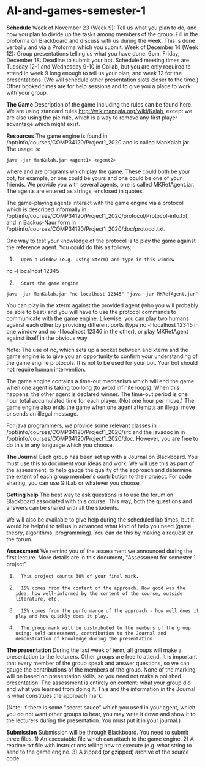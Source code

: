 # AI-and-games-semester-1

**Schedule**
Week of November 23 (Week 9): Tell us what you plan to do, and how you plan to divide up the tasks among members of the group. Fill in the proforma on Blackboard and discuss with us during the week. This is done verbally and via a Proforma which you submit.
Week of December 14 (Week 12): Group presentations telling us what you have done.
6pm, Friday, December 18: Deadline to submit your bot.
Scheduled meeting times are Tuesday 12-1 and Wednesday 9-10 in Collab, but you are only required to attend in week 9 long enough to tell us your plan, and week 12 for the presentations. (We will schedule other presentation slots closer to the time.) Other booked times are for help sessions and to give you a place to work with your group.

**The Game**
Description of the game including the rules can be found here. We are using standard rules http://wikimanqala.org/wiki/Kalah, except we are also using the pie rule, which is a way to remove any first player advantage which might exist.

**Resources**
The game engine is found in /opt/info/courses/COMP34120/Project1_2020 and is called ManKalah.jar. The usage is:

`java -jar ManKalah.jar <agent1> <agent2>`

where <agent1> and <agent2> are programs which play the game. These could both be your bot, for example, or one could be yours and one could be one of your friends. We provide you with several agents, one is called MKRefAgent.jar. The agents are entered as strings, enclosed in quotes.

The game-playing agents interact with the game engine via a protocol which is described informally in /opt/info/courses/COMP34120/Project1_2020/protocol/Protocol-info.txt, and in Backus-Naur form in /opt/info/courses/COMP34120/Project1_2020/doc/protocol.txt.

One way to test your knowledge of the protocol is to play the game against the reference agent. You could do this as follows:

1.       Open a window (e.g. using xterm) and type in this window

nc -l localhost 12345

2.       Start the game engine

`java -jar ManKalah.jar "nc localhost 12345" "java -jar MKRefAgent.jar"`

You can play in the xterm against the provided agent (who you will probably be able to beat) and you will have to use the protocol commands to communicate with the game engine. Likewise, you can play two humans against each other by providing different ports (type nc -l localhost 12345 in one window and nc -l localhost 12346 in the other), or play MKRefAgent against itself in the obvious way.

Note: The use of nc, which sets up a socket between and xterm and the game engine is to give you an opportunity to confirm your understanding of the game engine protocols. It is not to be used for your bot. Your bot should not require human intervention.

The game engine contains a time-out mechanism which will end the game when one agent is taking too long (to avoid infinite loops). When this happens, the other agent is declared winner. The time-out period is one hour total accumulated time for each player. (Not one hour per move.) The game engine also ends the game when one agent attempts an illegal move or sends an illegal message.

For java programmers, we provide some relevant classes in /opt/info/courses/COMP34120/Project1_2020/src and the javadoc in in /opt/info/courses/COMP34120/Project1_2020/doc. However, you are free to do this in any language which you choose.

**The Journal**
Each group has been set up with a Journal on Blackboard. You must use this to document your ideas and work. We will use this as part of the assessment, to help gauge the quality of the approach and determine the extent of each group member's contribution to their project. For code sharing, you can use GitLab or whatever you choose.

**Getting help**
The best way to ask questions is to use the forum on Blackboard associated with this course. This way, both the questions and answers can be shared with all the students.

We will also be available to give help during the scheduled lab times, but it would be helpful to tell us in advanced what kind of help you need (game theory, algorithms, programming). You can do this by making a request on the forum.

**Assessment**
We remind you of the assessment we announced during the first lecture. More details are in this document, "Assessment for semester 1 project"

1.       This project counts 30% of your final mark.

2.       15% comes from the content of the approach. How good was the idea, how well-informed by the content of the course, outside literature, etc.

3.       15% comes from the performance of the approach - how well does it play and how quickly does it play.

4.       The group mark will be distributed to the members of the group using: self-assessment, contribution to the Journal and demonstration of knowledge during the presentation.

**The presentation**
During the last week of term, all groups will make a presentation to the lecturers. Other groups are free to attend. It is important that every member of the group speak and answer questions, so we can gauge the contributions of the members of the group. None of the marking will be based on presentation skills, so you need not make a polished presentation. The assessment is entirely on content: what your group did and what you learned from doing it. This and the information in the Journal is what constitues the approach mark.

(Note: if there is some "secret sauce" which you used in your agent, which you do not want other groups to hear, you may write it down and show it to the lecturers during the presentation. You must put it in your journal.)

**Submission**
Submission will be through Blackboard. You need to submit three files. 1) An executable file which can attach to the game engine. 2) A readme.txt file with instructions telling how to execute (e.g. what string to send to the game engine. 3) A zipped (or gzipped) archive of the source code.

